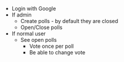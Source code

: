 - Login with Google
- If admin
  - Create polls - by default they are closed
  - Open/Close polls
- If normal user
  - See open polls
    - Vote once per poll
    - Be able to change vote